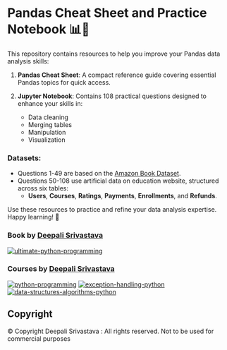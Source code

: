 # Pandas Cheat Sheet and Practice Notebook 📊🐼

This repository contains resources to help you improve your Pandas data analysis skills:

1. **Pandas Cheat Sheet**: A compact reference guide covering essential Pandas topics for quick access.

2. **Jupyter Notebook**: Contains 108 practical questions designed to enhance your skills in:
   - Data cleaning
   - Merging tables
   - Manipulation
   - Visualization

### Datasets:
- Questions 1-49 are based on the [Amazon Book Dataset](https://www.kaggle.com/code/parthdande/amazon-book-dataset-analysis).
- Questions 50-108 use artificial data on education website, structured across six tables:
  - **Users**, **Courses**, **Ratings**, **Payments**, **Enrollments**, and **Refunds**.

Use these resources to practice and refine your data analysis expertise. Happy learning! 🚀

### Book by [Deepali Srivastava](https://in.linkedin.com/in/deepali-srivastava-2030b7301)
[![ultimate-python-programming](https://github.com/user-attachments/assets/c4d9cc94-d9da-4d98-bdf5-24cb592a64f4)](https://www.amazon.in/Ultimate-Python-Programming-programs-questions/dp/935551655X)

### Courses by [Deepali Srivastava](https://in.linkedin.com/in/deepali-srivastava-2030b7301)

[![python-programming](https://github.com/user-attachments/assets/45842e4c-ded3-494f-9a82-24d503e153c2)](https://coursegalaxy.newzenler.com/courses/python-programming?coupon=GITHUB50)
[![exception-handling-python](https://github.com/user-attachments/assets/666c2ab0-c334-44fb-a1c9-f0427c1e8e36)](https://coursegalaxy.newzenler.com/courses/exception-handling-python?coupon=GITHUB50)
[![data-structures-algorithms-python](https://user-images.githubusercontent.com/96913690/200234827-86aec10a-bfab-4371-91fc-e2be855ff1ff.jpg)](https://coursegalaxy.newzenler.com/courses/data-structures-algorithms-python-masterclass?coupon=GITHUB50)

## Copyright
© Copyright Deepali Srivastava : All rights reserved.
Not to be used for commercial purposes
